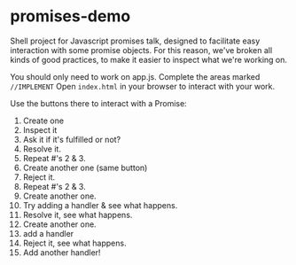 promises-demo
=============

Shell project for Javascript promises talk, designed to facilitate easy interaction with some promise objects. 
For this reason, we've broken all kinds of good practices, to make it easier to inspect what we're working on. 

You should only need to work on app.js. Complete the areas marked `//IMPLEMENT`
Open `index.html` in your browser to interact with your work. 

Use the buttons there to interact with a Promise:

1. Create one
2. Inspect it
3. Ask it if it's fulfilled or not?
4. Resolve it.
5. Repeat #'s 2 & 3.
6. Create another one (same button)
7. Reject it.
8. Repeat #'s 2 & 3.
9. Create another one. 
10. Try adding a handler & see what happens.
11. Resolve it, see what happens. 
9. Create another one. 
10. add a handler
11. Reject it, see what happens.
12. Add another handler!
